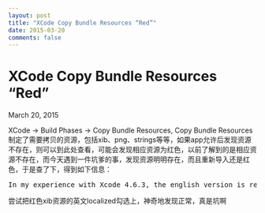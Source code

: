 ```yaml
---
layout: post
title: "XCode Copy Bundle Resources “Red”"
date: 2015-03-20
comments: false
---
```

# XCode Copy Bundle Resources “Red”
March 20, 2015

XCode -> Build Phases -> Copy Bundle Resources, Copy Bundle Resources制定了需要拷贝的资源，包括xib、png、strings等等，如果app允许后发现资源不存在，则可以到此处查看，可能会发现相应资源为红色，以前了解到的是相应资源不存在，而今天遇到一件坑爹的事，发现资源明明存在，而且重新导入还是红色，于是查了下，得到如下信息：
<pre>
In my experience with Xcode 4.6.3, the english version is required—localized resources showed red until the English localization was enabled in the resource's File inspector window.
</pre>

尝试把红色xib资源的英文localized勾选上，神奇地发现正常，真是坑啊